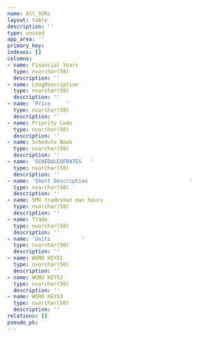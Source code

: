 ```yaml
---
name: All_SORs
layout: table
description: ''
type: unused
app_area: ''
primary_key: 
indexes: []
columns:
- name: Financial Years
  type: nvarchar(50)
  description: ''
- name: LongDescription
  type: nvarchar(50)
  description: ''
- name: 'Price     '
  type: nvarchar(50)
  description: ''
- name: Priority Code
  type: nvarchar(50)
  description: ''
- name: Schedule Book
  type: nvarchar(50)
  description: ''
- name: 'SCHEDULEOFRATES   '
  type: nvarchar(50)
  description: ''
- name: 'Short Description                                 '
  type: nvarchar(50)
  description: ''
- name: SMV tradesman man hours
  type: nvarchar(50)
  description: ''
- name: Trade
  type: nvarchar(50)
  description: ''
- name: 'Units          '
  type: nvarchar(50)
  description: ''
- name: WORD KEYS1
  type: nvarchar(50)
  description: ''
- name: WORD KEYS2
  type: nvarchar(50)
  description: ''
- name: WORD KEYS3
  type: nvarchar(50)
  description: ''
relations: []
pseudo_pk: 
---
```


